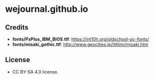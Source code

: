 # wejournal.github.io

## Credits

- **fonts/PxPlus_IBM_BIOS.ttf**: https://int10h.org/oldschool-pc-fonts/
- **fonts/misaki_gothic.ttf**: http://www.geocities.jp/littlimi/misaki.htm

## License

- CC BY-SA 4.0 license.
